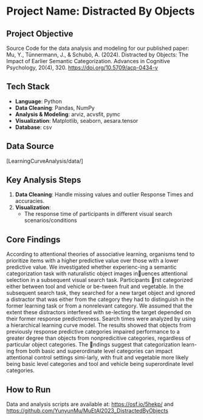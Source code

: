 # Project Name: Distracted By Objects

## Project Objective
Source Code for the data analysis and modeling for our published paper: 
Mu, Y., Tünnermann, J., & Schubö, A. (2024). Distracted by Objects: The Impact of Earlier Semantic Categorization. Advances in Cognitive Psychology, 20(4), 320. https://doi.org/10.5709/acp-0434-y

## Tech Stack
- **Language**: Python
- **Data Cleaning**: Pandas, NumPy
- **Analysis & Modeling**: arviz, acvsfit, pymc
- **Visualization**: Matplotlib, seaborn, aesara.tensor
- **Database**: csv

## Data Source
[LearningCurveAnalysis/data/]

## Key Analysis Steps
1. **Data Cleaning**: Handle missing values and outlier Response Times and accuracies.
2. **Visualization**:
   - The response time of participants in different visual search scenarios/conditions

## Core Findings
According to attentional theories of associative learning, organisms tend to prioritize items with a higher predictive value over those with a lower predictive value. We investigated whether experienc-ing a semantic categorization task with naturalistic object images inuences attentional selection in a subsequent visual search task. Participants rst categorized either between tool and vehicle or be-tween fruit and vegetable. In the subsequent search task, they searched for a new target object and ignored a distractor that was either from the category they had to distinguish in the former learning task or from a nonrelevant category. We assumed that the extent these distractors interfered with se-lecting the target depended on their former response predictiveness. Search times were analyzed by using a hierarchical learning curve model. The results showed that objects from previously response predictive categories impaired performance to a greater degree than objects from nonpredicitive categories, regardless of particular object categories. The ndings suggest that categorization learn-ing from both basic and superordinate level categories can impact attentional control settings simi-larly, with fruit and vegetable more likely being basic level categories and tool and vehicle being superordinate level categories.

## How to Run
Data and analysis scripts are available at: https://osf.io/5hekp/ and https://github.com/YunyunMu/MuEtAl2023_DistractedByObjects
